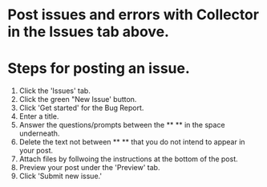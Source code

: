 # Post issues and errors with Collector in the Issues tab above.

# Steps for posting an issue.

1. Click the 'Issues' tab.
2. Click the green "New Issue' button.
3. Click 'Get started' for the Bug Report.
4. Enter a title.
5. Answer the questions/prompts between the ** ** in the space underneath.
6. Delete the text not between ** ** that you do not intend to appear in your post.
7. Attach files by follwoing the instructions at the bottom of the post.
8. Preview your post under the 'Preview' tab.
8. Click 'Submit new issue.'
